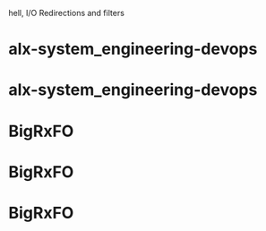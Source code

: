 hell, I/O Redirections and filters
# alx-system_engineering-devops
# alx-system_engineering-devops
# BigRxFO
# BigRxFO
# BigRxFO
